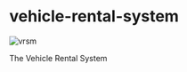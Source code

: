 ﻿# vehicle-rental-system
![vrsm](https://github.com/user-attachments/assets/d94273f7-c544-4e04-8087-dab9a197b77e)

The Vehicle Rental System
